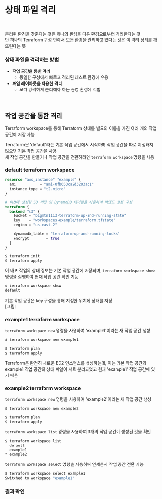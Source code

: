# 상태 파일 격리

<br>

분리된 환경을 갖춘다는 것은 하나의 환경을 다른 환경으로부터 격리한다는 것  
단 하나의 Terraform 구성 안에서 모든 환경을 관리하고 있다는 것은 이 격리 상태를 깨뜨린다는 뜻

### 상태 파일을 격리하는 방법
- **작업 공간을 통한 격리**
  - 동일한 구성에서 빠르고 격리된 테스트 환경에 유용
- **파일 레이아웃을 이용한 격리**
  - 보다 강력하게 분리해야 하는 운영 환경에 적합

<br>

## 작업 공간을 통한 격리
Terraform workspace를 통해 Terraform 상태를 별도의 이름을 가진 여러 개의 작업 공간에 저장 가능

Terraform은 'default'라는 기본 작업 공간에서 시작하며 작업 공간을 따로 지정하지 않으면 기본 작업 공간을 사용  
새 작업 공간을 만들거나 작업 공간을 전환하려면 `terraform workspace` 명령을 사용

### default terraform workspace
```terraform
resource "aws_instance" "example" {
  ami           = "ami-0fb653ca2d3203ac1"
  instance_type = "t2.micro"
}
```

```terraform
# 이전에 생성한 S3 버킷 및 DynamoDB 테이블을 사용하여 백엔드 설정 구성
terraform {
  backend "s3" {
    bucket = "bigmtn1113-terraform-up-and-running-state"
    key    = "workspaces-example/terraform.tfstate"
    region = "us-east-2"
    
    dynamodb_table = "terraform-up-and-running-locks"
    encrypt        = true
  }
}
```

```bash
$ terraform init
$ terraform apply
```

이 배포 작업의 상태 정보는 기본 작업 공간에 저장되며, `terraform workspace show` 명령을 실행하여 현재 작업 공간 확인 가능  
```bash
$ terraform workspace show
default
```


기본 작업 공간은 key 구성을 통해 지정한 위치에 상태를 저장  
[그림]

### example1 terraform workspace
`terraform workspace new` 명령을 사용하여 'example1'이라는 새 작업 공간 생성

```bash
$ terraform workspace new example1

$ terraform plan
$ terraform apply
```

Terraform은 완전히 새로운 EC2 인스턴스를 생성하는데, 이는 기본 작업 공간과 example1 작업 공간의 상태 파일이 서로 분리되었고 현재 'example1' 작업 공간에 있기 때문

### example2 terraform workspace
`terraform workspace new` 명령을 사용하여 'example2'이라는 새 작업 공간 생성

```bash
$ terraform workspace new example2

$ terraform plan
$ terraform apply
```

`terraform workspace list` 명령을 사용하여 3개의 작업 공간이 생성된 것을 확인
```bash
$ terraform workspace list
  default
  example1
* example2
```

`terraform workspace select` 명령을 사용하여 언제든지 작업 공간 전환 가능
```bash
$ terraform workspace select example1
Switched to workspace "example1"
```

### 결과 확인
